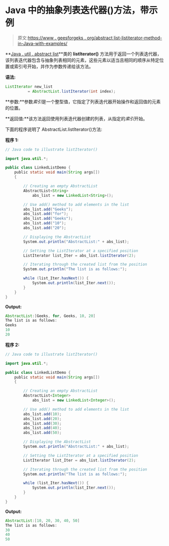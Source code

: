 # Java 中的抽象列表迭代器()方法，带示例

> 原文:[https://www . geesforgeks . org/abstract list-listiterator-method-in-Java-with-examples/](https://www.geeksforgeeks.org/abstractlist-listiterator-method-in-java-with-examples/)

**[Java . util . abstract list](https://www.geeksforgeeks.org/abstractlist-in-java-with-examples/)**类的 **listIterator()** 方法用于返回一个列表迭代器，该列表迭代器包含与抽象列表相同的元素，这些元素以适当且相同的顺序从特定位置或索引号开始，并作为参数传递给该方法。

**语法:**

```java
ListIterator new_list 
          = AbstractList.listIterator(int index);
```

**参数:**参数*索引*是一个整型值，它指定了列表迭代器开始操作和返回值的元素的位置。

**返回值:**该方法返回使用列表迭代器创建的列表，从指定的*索引*开始。

下面的程序说明了 AbstractList.listIterator()方法:

**程序 1:**

```java
// Java code to illustrate listIterator()

import java.util.*;

public class LinkedListDemo {
    public static void main(String args[])
    {

        // Creating an empty AbstractList
        AbstractList<String>
            abs_list = new LinkedList<String>();

        // Use add() method to add elements in the list
        abs_list.add("Geeks");
        abs_list.add("for");
        abs_list.add("Geeks");
        abs_list.add("10");
        abs_list.add("20");

        // Displaying the AbstractList
        System.out.println("AbstractList:" + abs_list);

        // Setting the ListIterator at a specified position
        ListIterator list_Iter = abs_list.listIterator(2);

        // Iterating through the created list from the position
        System.out.println("The list is as follows:");

        while (list_Iter.hasNext()) {
            System.out.println(list_Iter.next());
        }
    }
}
```

**Output:**

```java
AbstractList:[Geeks, for, Geeks, 10, 20]
The list is as follows:
Geeks
10
20

```

**程序 2:**

```java
// Java code to illustrate listIterator()

import java.util.*;

public class LinkedListDemo {
    public static void main(String args[])
    {

        // Creating an empty AbstractList
        AbstractList<Integer>
            abs_list = new LinkedList<Integer>();

        // Use add() method to add elements in the list
        abs_list.add(10);
        abs_list.add(20);
        abs_list.add(30);
        abs_list.add(40);
        abs_list.add(50);

        // Displaying the AbstractList
        System.out.println("AbstractList:" + abs_list);

        // Setting the ListIterator at a specified position
        ListIterator list_Iter = abs_list.listIterator(2);

        // Iterating through the created list from the position
        System.out.println("The list is as follows:");

        while (list_Iter.hasNext()) {
            System.out.println(list_Iter.next());
        }
    }
}
```

**Output:**

```java
AbstractList:[10, 20, 30, 40, 50]
The list is as follows:
30
40
50

```